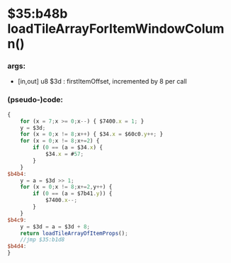 ﻿
# $35:b48b loadTileArrayForItemWindowColumn()



### args:
+ [in,out] u8 $3d : firstItemOffset, incremented by 8 per call

### (pseudo-)code:
```js
{
	for (x = 7;x >= 0;x--) { $7400.x = 1; }
	y = $3d;
	for (x = 0;x != 8;x++) { $34.x = $60c0.y++; }
	for (x = 0;x != 8;x+=2) {
		if (0 == (a = $34.x) {
			$34.x = #57;
		}
	}
$b4b4:
	y = a = $3d >> 1;
	for (x = 0;x != 8;x+=2,y++) {
		if (0 == (a = $7b41.y)) {
			$7400.x--;
		}
	}
$b4c9:
	y = $3d = a = $3d + 8;
	return loadTileArrayOfItemProps();
	//jmp $35:b1d8
$b4d4:
}
```



